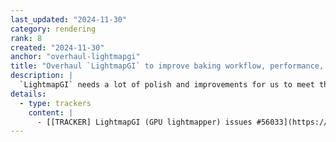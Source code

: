 ```yaml
---
last_updated: "2024-11-30"
category: rendering
rank: 8
created: "2024-11-30"
anchor: "overhaul-lightmapgi"
title: "Overhaul `LightmapGI` to improve baking workflow, performance, and features"
description: |
  `LightmapGI` needs a lot of polish and improvements for us to meet the goals we have set for it. Baking times are slower than we want and it often takes too much manual effort to get bakes to achieve the quality that users need.
details:
  - type: trackers
    content: |
      - [[TRACKER] LightmapGI (GPU lightmapper) issues #56033](https://github.com/godotengine/godot/issues/56033)
---
```

